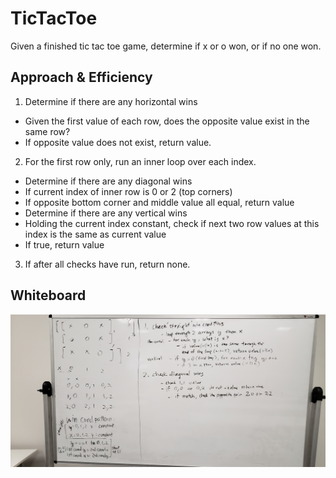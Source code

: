 # TicTacToe
Given a finished tic tac toe game, determine if x or o won, or if no one won.

## Approach & Efficiency
1. Determine if there are any horizontal wins
 - Given the first value of each row, does the opposite value exist in the same row?
  - If opposite value does not exist, return value.
2. For the first row only, run an inner loop over each index.
 - Determine if there are any diagonal wins
  - If current index of inner row is 0 or 2 (top corners)
   - If opposite bottom corner and middle value all equal, return value
 - Determine if there are any vertical wins
  - Holding the current index constant, check if next two row values at this index is the same as current value
   - If true, return value
3. If after all checks have run, return none.

## Whiteboard
![tictactoe](./assets/tictactoe.jpg)
